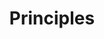 ---
id: principles
title: Principles
description: Fundamental principles are given here
position: 4
---